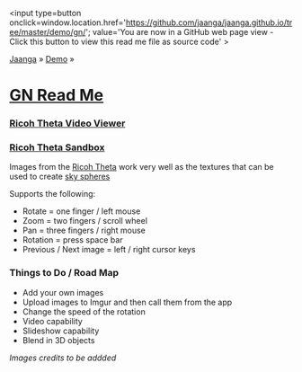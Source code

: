 ﻿<span style=display:none; >[You are now in a GitHub source code view - click this link to view Read Me file as a web page]( http://jaanga.github.io/demo/gn/index.html "View file as a web page." ) </span>
<input type=button onclick=window.location.href='https://github.com/jaanga/jaanga.github.io/tree/master/demo/gn/'; 
value='You are now in a GitHub web page view - Click this button to view this read me file as source code' >

[Jaanga]( http://jaanga.github.io ) » [Demo]( http://jaanga.github.io/demo/  ) »

[GN Read Me]( ./index.html )
===

### [Ricoh Theta Video Viewer]( http://jaanga.github.io/demo/gn/ricoh-theta-video-viewer/index.html )


### [Ricoh Theta Sandbox]( http://jaanga.github.io/demo/gn/ricoh-theta-sandbox/index.html )

Images from the [Ricoh Theta]( https://theta360.com/en/ ) work very well as the textures that can be used to create [sky spheres]( https://en.wikipedia.org/wiki/Skybox_(video_games) )

Supports the following:

* Rotate = one finger / left mouse
* Zoom = two fingers / scroll wheel
* Pan = three fingers / right mouse
* Rotation = press space bar
* Previous / Next image = left / right cursor keys

### Things to Do / Road Map

* Add your own images
* Upload images to Imgur and then call them from the app
* Change the speed of the rotation
* Video capability
* Slideshow capability
* Blend in 3D objects


_Images credits to be addded_


